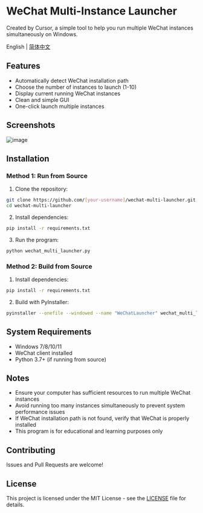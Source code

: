 # WeChat Multi-Instance Launcher

Created by Cursor, a simple tool to help you run multiple WeChat instances simultaneously on Windows.

English | [简体中文](README.md)

## Features

- Automatically detect WeChat installation path
- Choose the number of instances to launch (1-10)
- Display current running WeChat instances
- Clean and simple GUI
- One-click launch multiple instances

## Screenshots

![image](https://github.com/user-attachments/assets/2010bdfb-ecd6-4d6b-9895-59e9ef875056)


## Installation

### Method 1: Run from Source

1. Clone the repository:
```bash
git clone https://github.com/[your-username]/wechat-multi-launcher.git
cd wechat-multi-launcher
```

2. Install dependencies:
```bash
pip install -r requirements.txt
```

3. Run the program:
```bash
python wechat_multi_launcher.py
```

### Method 2: Build from Source

1. Install dependencies:
```bash
pip install -r requirements.txt
```

2. Build with PyInstaller:
```bash
pyinstaller --onefile --windowed --name "WeChatLauncher" wechat_multi_launcher.py
```

## System Requirements

- Windows 7/8/10/11
- WeChat client installed
- Python 3.7+ (if running from source)

## Notes

- Ensure your computer has sufficient resources to run multiple WeChat instances
- Avoid running too many instances simultaneously to prevent system performance issues
- If WeChat installation path is not found, verify that WeChat is properly installed
- This program is for educational and learning purposes only

## Contributing

Issues and Pull Requests are welcome!

## License

This project is licensed under the MIT License - see the [LICENSE](LICENSE) file for details. 
